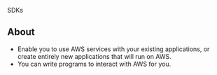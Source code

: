 SDKs

## About
- Enable you to use AWS services with your existing applications, or create entirely new applications that will run on AWS.
- You can write programs to interact with AWS for you.